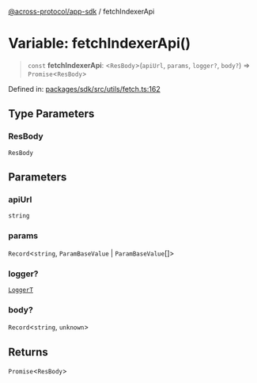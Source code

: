 [@across-protocol/app-sdk](../README.md) / fetchIndexerApi

# Variable: fetchIndexerApi()

> `const` **fetchIndexerApi**: \<`ResBody`\>(`apiUrl`, `params`, `logger?`, `body?`) => `Promise`\<`ResBody`\>

Defined in: [packages/sdk/src/utils/fetch.ts:162](https://github.com/across-protocol/toolkit/blob/6b29eb5487c0ac0b498f1f420b1793303bd8b70a/packages/sdk/src/utils/fetch.ts#L162)

## Type Parameters

### ResBody

`ResBody`

## Parameters

### apiUrl

`string`

### params

`Record`\<`string`, `ParamBaseValue` \| `ParamBaseValue`[]\>

### logger?

[`LoggerT`](../type-aliases/LoggerT.md)

### body?

`Record`\<`string`, `unknown`\>

## Returns

`Promise`\<`ResBody`\>
